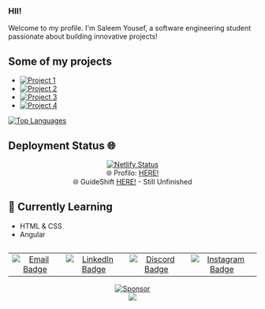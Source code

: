 ### HII!
Welcome to my profile. I'm Saleem Yousef, a software engineering student passionate about building innovative projects!

## Some of my projects
- [![Project 1](https://img.shields.io/badge/GitHub-LeafyLodge-blue?logo=github)](https://github.com/Arikatakur/LeafyLodge)
- [![Project 2](https://img.shields.io/badge/GitHub-Network%20Transmission%20Simulator-green?logo=github)](https://github.com/Arikatakur/Network-Transmission-Simulator)
- [![Project 3](https://img.shields.io/badge/GitHub-Wifi%20Password%20Tester-red?logo=github)](https://github.com/Arikatakur/WiFi-Password-Tester)
- [![Project 4](https://img.shields.io/badge/GitHub-CRC%20Remainder%20Calculator-purple?logo=github)](https://github.com/Arikatakur/CRC8-Remainder-Calculator)

[![Top Languages](https://github-readme-stats.vercel.app/api/top-langs/?username=Arikatakur&cache_seconds=1800&layout=compact&theme=dark)](https://github.com/Arikatakur)

## Deployment Status 🌐
<div align="center">
  <a href="https://app.netlify.com/sites/saleemyousef/deploys">
    <img src="https://api.netlify.com/api/v1/badges/0d0febaa-1fca-472e-b1cd-8a4c981efff6/deploy-status" alt="Netlify Status" />
  </a>
   <br />
  🌐 Profilo: <a href="https://saleemyousef.netlify.app" target="_blank">HERE!</a>
</div>
<div align="center">
🌐 GuideShift <a href="https://guideshift.netlify.app" target="_blank">HERE!</a>  - Still Unfinished
</div>

## 🌱 Currently Learning
- HTML & CSS
- Angular

## 

<div align="center">

  <table>
    <tr>
      <td align="center">
        <a href="mailto:saleemcollege@hotmail.com">
          <img src="https://img.shields.io/badge/Outlook-Email_Me-blue?style=for-the-badge&logo=microsoft-outlook&logoColor=white" alt="Email Badge">
        </a>
      </td>
      <td align="center">
        <a href="https://www.linkedin.com/in/saleemyousef/">
          <img src="https://img.shields.io/badge/LinkedIn-Connect-blue?style=for-the-badge&logo=linkedin&logoColor=white" alt="LinkedIn Badge">
        </a>
      </td>
      <td align="center">
        <a href="https://discordapp.com/users/543410502278053895">
          <img src="https://img.shields.io/badge/Discord-meryio-7289DA?style=for-the-badge&logo=discord&logoColor=white" alt="Discord Badge">
        </a>
      </td>
      <td align="center">
        <a href="https://www.instagram.com/saleemyousef/">
          <img src="https://img.shields.io/badge/Instagram-Follow-red?style=for-the-badge&logo=instagram&logoColor=red&labelColor=gray" alt="Instagram Badge">
        </a>
      </td>
    </tr>
  </table>

</div>




 <div align="center">

[![Sponsor](https://img.shields.io/badge/Sponsor%20Me-❤-red)](https://github.com/sponsors/Arikatakur)  
[![](https://visitcount.itsvg.in/api?id=Arikatakur&icon=0&color=12)](https://visitcount.itsvg.in)

</div>
